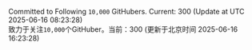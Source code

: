 Committed to Following `10,000` GitHubers. Current: <!-- FOLLOWING_COUNT -->300<!-- FOLLOWING_COUNT --> (Update at UTC <!-- LAST_UPDATED -->2025-06-16 08:23:28<!-- LAST_UPDATED -->)<br>
致力于关注`10,000`个GitHuber。当前：<!-- FOLLOWING_COUNT -->300<!-- FOLLOWING_COUNT --> (更新于北京时间 <!-- LAST_UPDATED_CST -->2025-06-16 16:23:28<!-- LAST_UPDATED_CST -->)
